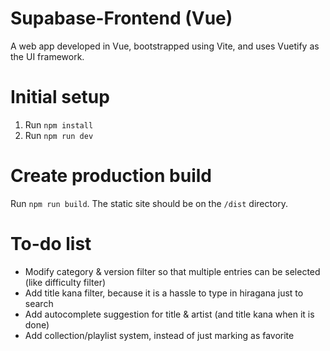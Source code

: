 # Supabase-Frontend (Vue)

A web app developed in Vue, bootstrapped using Vite, and uses Vuetify as the UI
framework.

# Initial setup

1. Run `npm install`
2. Run `npm run dev`

# Create production build

Run `npm run build`. The static site should be on the `/dist` directory.

# To-do list

- Modify category & version filter so that multiple entries can be selected
  (like difficulty filter)
- Add title kana filter, because it is a hassle to type in hiragana just to
  search
- Add autocomplete suggestion for title & artist (and title kana when it is
  done)
- Add collection/playlist system, instead of just marking as favorite

